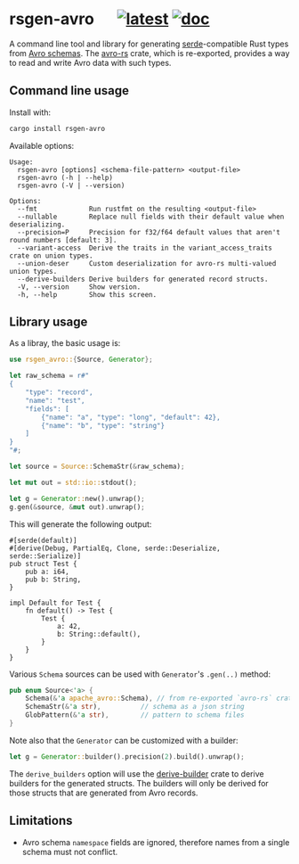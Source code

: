 # rsgen-avro &emsp; [![latest]][crates.io] [![doc]][docs.rs]

[latest]: https://img.shields.io/crates/v/rsgen-avro.svg
[crates.io]: https://crates.io/crates/rsgen-avro
[doc]: https://docs.rs/rsgen-avro/badge.svg
[docs.rs]: https://docs.rs/rsgen-avro

A command line tool and library for generating [serde][]-compatible Rust types from
[Avro schemas][schemas]. The [avro-rs][] crate, which is re-exported, provides a way to
read and write Avro data with such types.

## Command line usage

Install with:

```sh
cargo install rsgen-avro
```

Available options:

```
Usage:
  rsgen-avro [options] <schema-file-pattern> <output-file>
  rsgen-avro (-h | --help)
  rsgen-avro (-V | --version)

Options:
  --fmt             Run rustfmt on the resulting <output-file>
  --nullable        Replace null fields with their default value when deserializing.
  --precision=P     Precision for f32/f64 default values that aren't round numbers [default: 3].
  --variant-access  Derive the traits in the variant_access_traits crate on union types.
  --union-deser     Custom deserialization for avro-rs multi-valued union types.
  --derive-builders Derive builders for generated record structs.
  -V, --version     Show version.
  -h, --help        Show this screen.
```

## Library usage

As a libray, the basic usage is:

```rust
use rsgen_avro::{Source, Generator};

let raw_schema = r#"
{
    "type": "record",
    "name": "test",
    "fields": [
        {"name": "a", "type": "long", "default": 42},
        {"name": "b", "type": "string"}
    ]
}
"#;

let source = Source::SchemaStr(&raw_schema);

let mut out = std::io::stdout();

let g = Generator::new().unwrap();
g.gen(&source, &mut out).unwrap();
```

This will generate the following output:

```text
#[serde(default)]
#[derive(Debug, PartialEq, Clone, serde::Deserialize, serde::Serialize)]
pub struct Test {
    pub a: i64,
    pub b: String,
}

impl Default for Test {
    fn default() -> Test {
        Test {
            a: 42,
            b: String::default(),
        }
    }
}
```

Various `Schema` sources can be used with `Generator`'s `.gen(..)` method:

```rust
pub enum Source<'a> {
    Schema(&'a apache_avro::Schema), // from re-exported `avro-rs` crate
    SchemaStr(&'a str),          // schema as a json string
    GlobPattern(&'a str),        // pattern to schema files
}
```

Note also that the `Generator` can be customized with a builder:

```rust
let g = Generator::builder().precision(2).build().unwrap();
```

The `derive_builders` option will use the [derive-builder][] crate to derive builders for the generated structs.
The builders will only be derived for those structs that are generated from Avro records.

## Limitations

* Avro schema `namespace` fields are ignored, therefore names from a single schema must
  not conflict.

[schemas]: https://avro.apache.org/docs/current/spec.html
[avro-rs]: https://github.com/flavray/avro-rs
[serde]: https://serde.rs
[derive-builder]: https://github.com/colin-kiegel/rust-derive-builder
